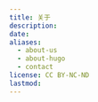 ```yaml
---
title: 关于
description:
date: 
aliases:
  - about-us
  - about-hugo
  - contact
license: CC BY-NC-ND
lastmod:
---
```


